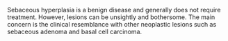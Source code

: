 Sebaceous hyperplasia is a benign disease and generally does not require treatment. However, lesions can be unsightly and bothersome. The main concern is the clinical resemblance with other neoplastic lesions such as sebaceous adenoma and basal cell carcinoma.